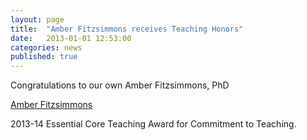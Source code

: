 ```yaml
---
layout: page
title:  "Amber Fitzsimmons receives Teaching Honors"
date:   2013-01-01 12:53:00
categories: news
published: true
---
```

Congratulations to our own Amber Fitzsimmons, PhD

[Amber Fitzsimmons](http://profiles.ucsf.edu/amber.fitzsimmons)

2013-14 Essential Core Teaching Award for Commitment to Teaching.
